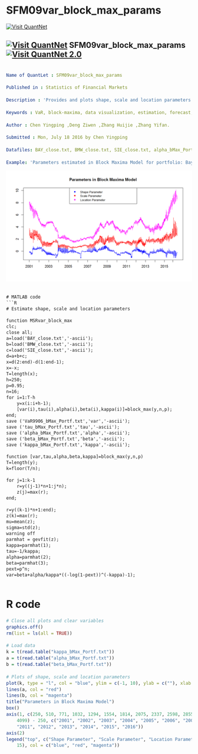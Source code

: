 # SFM09var_block_max_params
[<img src="https://github.com/QuantLet/Styleguide-and-Validation-procedure/blob/master/pictures/banner.png" alt="Visit QuantNet">](http://quantlet.de/index.php?p=info)

## [<img src="https://github.com/QuantLet/Styleguide-and-Validation-procedure/blob/master/pictures/qloqo.png" alt="Visit QuantNet">](http://quantlet.de/) **SFM09var_block_max_params** [<img src="https://github.com/QuantLet/Styleguide-and-Validation-procedure/blob/master/pictures/QN2.png" width="60" alt="Visit QuantNet 2.0">](http://quantlet.de/d3/ia)

```yaml

Name of QuantLet : SFM09var_block_max_params

Published in : Statistics of Financial Markets 

Description : 'Provides and plots shape, scale and location parameters estimated for calculating Value-at-Risk with Block Maxima Model.'

Keywords : VaR, block-maxima, data visualization, estimation, forecast, graphical representation, parameter, plot, portfolio, scale

Author : Chen Yingping ,Deng Ziwen ,Zhang Huijie ,Zhang Yifan.

Submitted : Mon, July 18 2016 by Chen Yingping

Datafiles: BAY_close.txt, BMW_close.txt, SIE_close.txt, alpha_bMax_Portf.txt, beta_bMax_Portf.txt, kappa_bMax_Portf.txt

Example: 'Parameters estimated in Block Maxima Model for portfolio: Bayer, BMW, Siemens.Time period: from 2000-01-18 to 2016-06-28.'

```

![Picture1](Parameters_in_Block_Maxima_Model.png)


```

# MATLAB code
```R
# Estimate shape, scale and location parameters

function MSRvar_block_max
clc;
close all;
a=load('BAY_close.txt','-ascii');
b=load('BMW_close.txt','-ascii');
c=load('SIE_close.txt','-ascii');
d=a+b+c;
x=d(2:end)-d(1:end-1);
x=-x;
T=length(x);
h=250;
p=0.95;
n=16;
for i=1:T-h
    y=x(i:i+h-1);
    [var(i),tau(i),alpha(i),beta(i),kappa(i)]=block_max(y,n,p);
end;
save ('VaR9906_bMax_Portf.txt','var','-ascii');
save ('tau_bMax_Portf.txt','tau','-ascii');
save ('alpha_bMax_Portf.txt','alpha','-ascii');
save ('beta_bMax_Portf.txt','beta','-ascii');
save ('kappa_bMax_Portf.txt','kappa','-ascii');

function [var,tau,alpha,beta,kappa]=block_max(y,n,p)
T=length(y);
k=floor(T/n);

for j=1:k-1
    r=y((j-1)*n+1:j*n);
    z(j)=max(r);
end;

r=y((k-1)*n+1:end);
z(k)=max(r);
mu=mean(z);
sigma=std(z);
warning off
parmhat = gevfit(z);
kappa=parmhat(1);
tau=-1/kappa;
alpha=parmhat(2);
beta=parmhat(3);
pext=p^n;
var=beta+alpha/kappa*((-log(1-pext))^(-kappa)-1);


```
# R code
```r
# Close all plots and clear variables
graphics.off()
rm(list = ls(all = TRUE))

# Load data
k = t(read.table("kappa_bMax_Portf.txt"))
a = t(read.table("alpha_bMax_Portf.txt"))
b = t(read.table("beta_bMax_Portf.txt"))

# Plots of shape, scale and location parameters
plot(k, type = "l", col = "blue", ylim = c(-1, 10), ylab = c(""), xlab = c(""), axes = FALSE)
lines(a, col = "red")
lines(b, col = "magenta")
title("Parameters in Block Maxima Model")
box()
axis(1, c(250, 510, 771, 1032, 1294, 1554, 1814, 2075, 2337, 2598, 2855, 3112, 3366, 3619, 3871, 
    4099) - 250, c("2001", "2002", "2003", "2004", "2005", "2006", "2007", "2008", "2009", "2010", 
    "2011", "2012", "2013", "2014", "2015", "2016"))
axis(2)
legend("top", c("Shape Parameter", "Scale Parameter", "Location Parameter"), pch = c(15, 15, 
    15), col = c("blue", "red", "magenta"))
